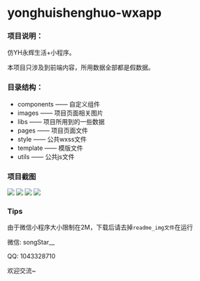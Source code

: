 # yonghuishenghuo-wxapp
### 项目说明：
仿YH永辉生活+小程序。

本项目只涉及到前端内容，所用数据全部都是假数据。

### 目录结构：

- components —— 自定义组件
- images —— 项目页面相关图片
- libs —— 项目所用到的一些数据
- pages —— 项目页面文件
- style —— 公共wxss文件
- template —— 模版文件
- utils —— 公共js文件

### 项目截图
<img src="https://github.com/songStar0904/yonghuishenghuo-wxapp/blob/master/readme_img/Animation.gif">
<img src="https://github.com/songStar0904/yonghuishenghuo-wxapp/blob/master/readme_img/Animation2.gif">
<img src="https://github.com/songStar0904/yonghuishenghuo-wxapp/blob/master/readme_img/Animation3.gif">
<img src="https://github.com/songStar0904/yonghuishenghuo-wxapp/blob/master/readme_img/Animation4.gif">

### Tips
由于微信小程序大小限制在2M，下载后请去掉`readme_img文件`在运行

微信: songStar__ 

QQ: 1043328710 

欢迎交流~

